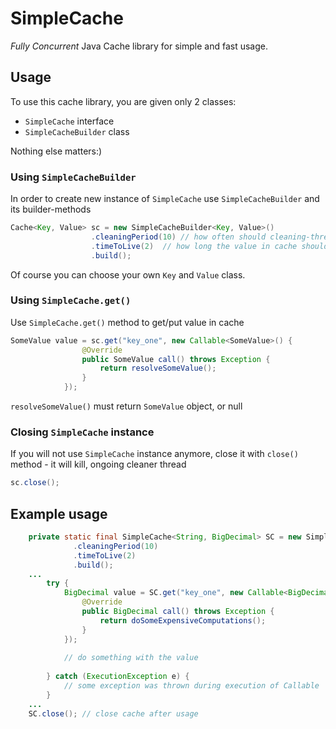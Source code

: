 # SimpleCache

_Fully Concurrent_ Java Cache library for simple and fast usage.

## Usage

To use this cache library, you are given only 2 classes: 
* `SimpleCache` interface 
* `SimpleCacheBuilder` class

Nothing else matters:)

### Using `SimpleCacheBuilder`
In order to create new instance of `SimpleCache` use `SimpleCacheBuilder` and its builder-methods

```java
Cache<Key, Value> sc = new SimpleCacheBuilder<Key, Value>()
			      .cleaningPeriod(10) // how often should cleaning-thread be executed (in seconds; 0 means never)
			      .timeToLive(2)  // how long the value in cache should remain valid (in seconds; 0 means for-ever)
			      .build();
```
Of course you can choose your own `Key` and `Value` class.

### Using `SimpleCache.get()`
Use `SimpleCache.get()` method to get/put value in cache

```java
SomeValue value = sc.get("key_one", new Callable<SomeValue>() {
				@Override
				public SomeValue call() throws Exception {
					return resolveSomeValue();
				}
			});
```
`resolveSomeValue()` must return `SomeValue` object, or null

### Closing `SimpleCache` instance
If you will not use `SimpleCache` instance anymore, close it with `close()` method - it will kill, ongoing cleaner thread

```java
sc.close();
```

## Example usage

```java
	private static final SimpleCache<String, BigDecimal> SC = new SimpleCacheBuilder<String, BigDecimal>()
		      .cleaningPeriod(10)
		      .timeToLive(2)
		      .build();
	...
		try {
			BigDecimal value = SC.get("key_one", new Callable<BigDecimal>() {
				@Override
				public BigDecimal call() throws Exception {
					return doSomeExpensiveComputations();
				}
			});
			
			// do something with the value
			
		} catch (ExecutionException e) {
			// some exception was thrown during execution of Callable
		}
	...
	SC.close();	// close cache after usage
```
